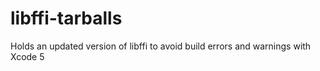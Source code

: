 libffi-tarballs
===============

Holds an updated version of libffi to avoid build errors and warnings with Xcode 5
